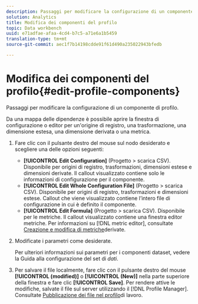 ```yaml
---
description: Passaggi per modificare la configurazione di un componente di profilo.
solution: Analytics
title: Modifica dei componenti del profilo
topic: Data workbench
uuid: e71adfae-afaa-4cd4-b7c5-a71e6a1b5459
translation-type: tm+mt
source-git-commit: aec1f7b14198cdde91f61d490a235022943bfedb

---
```



# Modifica dei componenti del profilo{#edit-profile-components}

Passaggi per modificare la configurazione di un componente di profilo.

Da una mappa delle dipendenze è possibile aprire la finestra di configurazione o editor per un&#39;origine di registro, una trasformazione, una dimensione estesa, una dimensione derivata o una metrica.

1. Fare clic con il pulsante destro del mouse sul nodo desiderato e scegliere una delle opzioni seguenti:

   * **[!UICONTROL Edit Configuration]** (Progetto > scarica CSV). Disponibile per origini di registro, trasformazioni, dimensioni estese e dimensioni derivate. Il callout visualizzato contiene solo le informazioni di configurazione per il componente.
   * **[!UICONTROL Edit Whole Configuration File]** (Progetto > scarica CSV). Disponibile per origini di registro, trasformazioni e dimensioni estese. Callout che viene visualizzato contiene l’intero file di configurazione in cui è definito il componente.
   * **[!UICONTROL Edit Formula]** (Progetto > scarica CSV). Disponibile per le metriche. Il callout visualizzato contiene una finestra editor metriche. Per informazioni su [!DNL metric editor], consultate [Creazione e modifica di metriche](../../../../../home/c-get-started/c-admin-intrf/c-prof-mgr/c-drvd-mtrcs.md#concept-e41723b342a849309874b26232224a40)derivate.

1. Modificate i parametri come desiderate.

   Per ulteriori informazioni sui parametri per i componenti dataset, vedere la Guida alla configurazione del set di *dati*.

1. Per salvare il file localmente, fare clic con il pulsante destro del mouse **[!UICONTROL (modified)]** o **[!UICONTROL (New)]** nella parte superiore della finestra e fare clic **[!UICONTROL Save]**.
Per rendere attive le modifiche, salvate il file sul server utilizzando il [!DNL Profile Manager]. Consultate [Pubblicazione dei file nel profilo](../../../../../home/c-get-started/c-admin-intrf/c-prof-mgr/t-pub-files-wkg-prof.md#task-a0106e010c834d16bd60eef4721b6af9)di lavoro.